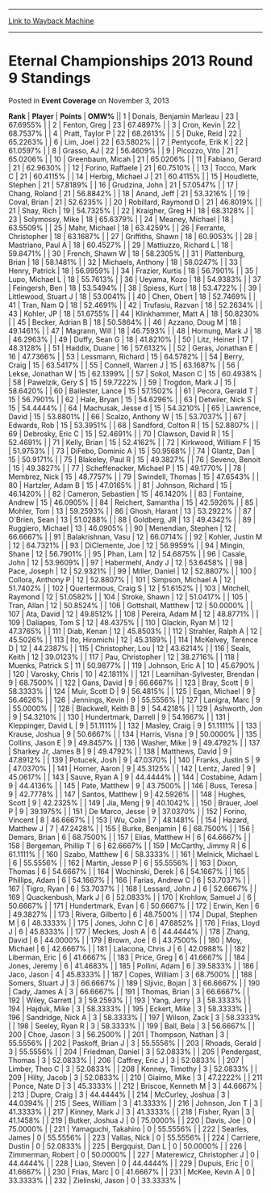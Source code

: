 
---
[Link to Wayback Machine](https://web.archive.org/web/20220522113921/https://magic.wizards.com/en/articles/archive/event-coverage/eternal-championships-2013-round-9-standings-2013-11-03)

[_metadata_:description]:- "RankPlayerPointsOMW% 1 Donais, Benjamin Marleau 2367.6955% 2 Fenton, Greg 2367.4897% 3 Cron, Kevin 2268.7537% 4 Pratt, Taylor P 2268.2613% 5 Duke, Reid 2265.2263% 6 Lim, Joel 2263.5802% 7 Pentycofe, Erik K 2261.0597% 8 Grasso, AJ 2256.4609% 9 Picozzo, Vito 2165.0206% 10 Greenbaum, Micah 2165.0206% 11 Fabiano, Gerard 2162.9630% 12 Forino, Raffaele 2160.7510% 13 Tocco, Mark C"
[_metadata_:generator]:- "Drupal 7 (http://drupal.org)"
[_metadata_:node]:- "433071"
[_metadata_:publish_date]:- "2013-11-03"
[_metadata_:source]:- "div-main-content"
[_metadata_:title]:- "Eternal Championships 2013 Round 9 Standings"
[_metadata_:wayback_capture_timestamp]:- "2022-05-22 11:39:21"
[_metadata_:wayback_raw_url]:- "https://web.archive.org/web/20220522113921id_/https://magic.wizards.com/en/articles/archive/event-coverage/eternal-championships-2013-round-9-standings-2013-11-03"
[_metadata_:wayback_url]:- "https://magic.wizards.com/en/articles/archive/event-coverage/eternal-championships-2013-round-9-standings-2013-11-03"
---


Eternal Championships 2013 Round 9 Standings
============================================



 Posted in **Event Coverage**
 on November 3, 2013 












 **Rank** | **Player** | **Points** | **OMW%** ||  1  | Donais, Benjamin Marleau |  23 | 67.6955% |
|  2  | Fenton, Greg |  23 | 67.4897% |
|  3  | Cron, Kevin |  22 | 68.7537% |
|  4  | Pratt, Taylor P |  22 | 68.2613% |
|  5  | Duke, Reid |  22 | 65.2263% |
|  6  | Lim, Joel |  22 | 63.5802% |
|  7  | Pentycofe, Erik K |  22 | 61.0597% |
|  8  | Grasso, AJ |  22 | 56.4609% |
|  9  | Picozzo, Vito |  21 | 65.0206% |
|  10  | Greenbaum, Micah |  21 | 65.0206% |
|  11  | Fabiano, Gerard |  21 | 62.9630% |
|  12  | Forino, Raffaele |  21 | 60.7510% |
|  13  | Tocco, Mark C |  21 | 60.4115% |
|  14  | Herbig, Michael J |  21 | 60.4115% |
|  15  | Houdlette, Stephen |  21 | 57.8189% |
|  16  | Grudzina, John |  21 | 57.0547% |
|  17  | Chang, Roland |  21 | 56.8842% |
|  18  | Anand, Jeff |  21 | 53.3216% |
|  19  | Coval, Brian |  21 | 52.6235% |
|  20  | Robillard, Raymond D |  21 | 46.8019% |
|  21  | Shay, Rich |  19 | 54.7325% |
|  22  | Kraigher, Greg H |  18 | 68.3128% |
|  23  | Solymossy, Mike |  18 | 65.6379% |
|  24  | Meaney, Michael |  18 | 63.5509% |
|  25  | Mahr, Michael |  18 | 63.4259% |
|  26  | Ferrante, Christopher |  18 | 63.1687% |
|  27  | Griffiths, Shawn |  18 | 60.9053% |
|  28  | Mastriano, Paul A |  18 | 60.4527% |
|  29  | Mattiuzzo, Richard L |  18 | 59.8471% |
|  30  | French, Shawn W |  18 | 58.2305% |
|  31  | Plattenburg, Brian |  18 | 58.1481% |
|  32  | Michaels, Anthony |  18 | 58.0247% |
|  33  | Henry, Patrick |  18 | 56.9959% |
|  34  | Frazier, Kurtis |  18 | 56.7901% |
|  35  | Lupo, Michael L |  18 | 55.7613% |
|  36  | Ueyama, Kozo |  18 | 54.9383% |
|  37  | Feingersh, Ben |  18 | 53.5494% |
|  38  | Spiess, Kurt |  18 | 53.4722% |
|  39  | Littlewood, Stuart J |  18 | 53.0041% |
|  40  | Chen, Obert |  18 | 52.7469% |
|  41  | Tran, Nam Q |  18 | 52.4691% |
|  42  | Trufasiu, Razvan |  18 | 52.2634% |
|  43  | Kohler, JP |  18 | 51.6755% |
|  44  | Klinkhammer, Matt A |  18 | 50.8230% |
|  45  | Becker, Adrian B |  18 | 50.5864% |
|  46  | Azzano, Doug M |  18 | 49.1461% |
|  47  | Magrann, Will |  18 | 46.7593% |
|  48  | Hornung, Mark J |  18 | 46.2963% |
|  49  | Duffy, Sean G |  18 | 41.8210% |
|  50  | Litz, Heiner |  17 | 48.3128% |
|  51  | Haddix, Duane |  16 | 57.6132% |
|  52  | Geras, Jonathan E |  16 | 47.7366% |
|  53  | Lessmann, Richard |  15 | 64.5782% |
|  54  | Berry, Craig |  15 | 63.5417% |
|  55  | Connell, Warren J |  15 | 63.1687% |
|  56  | Lekse, Jonathan W |  15 | 62.1399% |
|  57  | Sokol, Mason C |  15 | 60.4938% |
|  58  | Pawelzik, Gery S |  15 | 59.7222% |
|  59  | Trogdon, Mark J |  15 | 58.6420% |
|  60  | Ballester, Lance |  15 | 57.1502% |
|  61  | Pecora, Gerald T |  15 | 56.7901% |
|  62  | Hale, Bryan |  15 | 54.6296% |
|  63  | Detwiler, Nick S |  15 | 54.4444% |
|  64  | Machusak, Jesse d |  15 | 54.3210% |
|  65  | Lawrence, David |  15 | 53.8801% |
|  66  | Scalzo, Anthony W |  15 | 53.7037% |
|  67  | Edwards, Rob |  15 | 53.3951% |
|  68  | Sandford, Colton R |  15 | 52.8807% |
|  69  | Debrosky, Eric C |  15 | 52.4691% |
|  70  | Clawson, David R |  15 | 52.4691% |
|  71  | Kelly, Brian |  15 | 52.4162% |
|  72  | Kirkwood, William F |  15 | 51.9753% |
|  73  | DiFebo, Dominic A |  15 | 50.9568% |
|  74  | Glantz, Dan |  15 | 50.9171% |
|  75  | Blakeley, Paul R |  15 | 49.3827% |
|  76  | Seveno, Benoit |  15 | 49.3827% |
|  77  | Scheffenacker, Michael P |  15 | 49.1770% |
|  78  | Membrez, Nick |  15 | 48.7757% |
|  79  | Swindell, Thomas |  15 | 47.6543% |
|  80  | Hartzler, Adam B |  15 | 47.0165% |
|  81  | Johnson, Richard |  15 | 46.1420% |
|  82  | Cameron, Sebastien |  15 | 46.1420% |
|  83  | Fontaine, Andrew |  15 | 46.0905% |
|  84  | Reichert, Samantha |  15 | 42.5926% |
|  85  | Mohler, Tom |  13 | 59.2593% |
|  86  | Ghosh, Harant |  13 | 53.2922% |
|  87  | O'Brien, Sean |  13 | 51.0288% |
|  88  | Goldberg, JR |  13 | 49.4342% |
|  89  | Ruggiero, Michael |  13 | 46.0905% |
|  90  | Menendian, Stephen |  12 | 66.6667% |
|  91  | Balakrishnan, Vasu |  12 | 66.0714% |
|  92  | Kohler, Justin M |  12 | 64.7321% |
|  93  | DiClemente, Joe |  12 | 56.9959% |
|  94  | Mingin, Shane |  12 | 56.7901% |
|  95  | Phan, Lam |  12 | 54.6875% |
|  96  | Casale, John |  12 | 53.9609% |
|  97  | Habermehl, Andy J |  12 | 53.6458% |
|  98  | Pace, Joseph |  12 | 52.9321% |
|  99  | Miller, Daniel |  12 | 52.8807% |
|  100  | Collora, Anthony P |  12 | 52.8807% |
|  101  | Simpson, Michael A |  12 | 51.7402% |
|  102  | Quertermous, Craig S |  12 | 51.6152% |
|  103  | Mitchell, Raymond |  12 | 51.0582% |
|  104  | Stroke, Shawn |  12 | 51.0417% |
|  105  | Tran, Allan |  12 | 50.8524% |
|  106  | Gottshall, Matthew |  12 | 50.0000% |
|  107  | Ata, David |  12 | 49.8512% |
|  108  | Pereira, Adam M |  12 | 48.8771% |
|  109  | Daliapes, Tom S |  12 | 48.4375% |
|  110  | Glackin, Ryan M |  12 | 47.3765% |
|  111  | Diab, Kenan |  12 | 45.8503% |
|  112  | Strahler, Ralph A |  12 | 45.5026% |
|  113  | Ito, Hiromichi |  12 | 45.3189% |
|  114  | McKelvey, Terence D |  12 | 44.2387% |
|  115  | Christopher, Lou |  12 | 43.6214% |
|  116  | Seals, Keith |  12 | 39.0123% |
|  117  | Pau, Christopher |  12 | 38.2716% |
|  118  | Muenks, Patrick S |  11 | 50.9877% |
|  119  | Johnson, Eric A |  10 | 45.6790% |
|  120  | Varosky, Chris |  10 | 42.1811% |
|  121  | Learnihan-Sylvester, Brendan |  9 | 68.7500% |
|  122  | Gans, David |  9 | 66.6667% |
|  123  | Bray, Scott |  9 | 58.3333% |
|  124  | Muir, Scott D |  9 | 56.4815% |
|  125  | Egan, Michael |  9 | 56.4626% |
|  126  | Jennings, Kevin |  9 | 55.5556% |
|  127  | Lanigra, Marc |  9 | 55.0000% |
|  128  | Blackwell, Keith B |  9 | 54.4218% |
|  129  | Ashworth, Jon |  9 | 54.3210% |
|  130  | Hundertmark, Darrell |  9 | 54.1667% |
|  131  | Kleppinger, David L |  9 | 51.1111% |
|  132  | Masley, Craig |  9 | 51.1111% |
|  133  | Krause, Joshua |  9 | 50.6667% |
|  134  | Harris, Visna |  9 | 50.0000% |
|  135  | Collins, Jason E |  9 | 49.8457% |
|  136  | Washer, Mike |  9 | 49.4792% |
|  137  | Sharkey Jr, James B |  9 | 49.4792% |
|  138  | Matthews, David |  9 | 47.8912% |
|  139  | Potucek, Josh |  9 | 47.0370% |
|  140  | Franks, Justin S |  9 | 47.0370% |
|  141  | Horner, Aaron |  9 | 45.3125% |
|  142  | Lentz, Jared |  9 | 45.0617% |
|  143  | Sauve, Ryan A |  9 | 44.4444% |
|  144  | Costabine, Adam |  9 | 44.4136% |
|  145  | Pate, Matthew |  9 | 43.7500% |
|  146  | Buss, Teresa |  9 | 42.7778% |
|  147  | Santos, Matthew |  9 | 42.5926% |
|  148  | Hughes, Scott |  9 | 42.2325% |
|  149  | Jia, Meng |  9 | 40.1042% |
|  150  | Brauer, Joel P |  9 | 39.1975% |
|  151  | De Marco, Jesse |  9 | 37.0370% |
|  152  | Forino, Vincent |  8 | 46.6667% |
|  153  | Wu, Colin |  7 | 48.1481% |
|  154  | Hazard, Matthew J |  7 | 47.2428% |
|  155  | Burke, Benjamin |  6 | 68.7500% |
|  156  | Demars, Brian |  6 | 68.7500% |
|  157  | Elias, Matthew H |  6 | 64.6667% |
|  158  | Bergeman, Phillip T |  6 | 62.6667% |
|  159  | McCarthy, Jimmy R |  6 | 61.1111% |
|  160  | Szabo, Matthew |  6 | 58.3333% |
|  161  | Melnick, Michael L |  6 | 55.5556% |
|  162  | Martin, Jesse P |  6 | 55.5556% |
|  163  | Dixon, Thomas |  6 | 54.6667% |
|  164  | Wochinski, Derek |  6 | 54.1667% |
|  165  | Phillips, Adam |  6 | 54.1667% |
|  166  | Farias, Andrew C |  6 | 53.7037% |
|  167  | Tigro, Ryan |  6 | 53.7037% |
|  168  | Lessard, John J |  6 | 52.6667% |
|  169  | Quackenbush, Mark J |  6 | 52.0833% |
|  170  | Krohlow, Samuel J |  6 | 50.6667% |
|  171  | Hundertmark, Evan |  6 | 50.6667% |
|  172  | Erwin, Ken |  6 | 49.3827% |
|  173  | Rivera, Gilberto |  6 | 48.7500% |
|  174  | Dupal, Stephen M |  6 | 48.3333% |
|  175  | Jones, John C |  6 | 47.6852% |
|  176  | Frias, Lloyd J |  6 | 45.8333% |
|  177  | Meckes, Josh A |  6 | 44.4444% |
|  178  | Zhang, David |  6 | 44.0000% |
|  179  | Brown, Joe |  6 | 43.7500% |
|  180  | Moy, Michael |  6 | 42.6667% |
|  181  | LaIacona, Chris J |  6 | 42.0988% |
|  182  | Liberman, Eric |  6 | 41.6667% |
|  183  | Price, Greg |  6 | 41.6667% |
|  184  | Jones, Jeremy |  6 | 41.4683% |
|  185  | Pollini, Adam |  6 | 39.5833% |
|  186  | Jaco, Jason |  4 | 45.8333% |
|  187  | Copes, William |  3 | 68.7500% |
|  188  | Somers, Stuart J |  3 | 66.6667% |
|  189  | Sljivic, Bojan |  3 | 66.6667% |
|  190  | Cady, James A |  3 | 66.6667% |
|  191  | Thomas, Brian |  3 | 66.6667% |
|  192  | Wiley, Garrett |  3 | 59.2593% |
|  193  | Yang, Jerry |  3 | 58.3333% |
|  194  | Hajduk, Mike |  3 | 58.3333% |
|  195  | Eckert, Mike |  3 | 58.3333% |
|  196  | Sandridge, Nick A |  3 | 58.3333% |
|  197  | Wilson, Zack |  3 | 58.3333% |
|  198  | Seeley, Ryan R |  3 | 58.3333% |
|  199  | Ball, Bela |  3 | 56.6667% |
|  200  | Choe, Jason |  3 | 56.2500% |
|  201  | Thompson, Nathan |  3 | 55.5556% |
|  202  | Paskoff, Brian J |  3 | 55.5556% |
|  203  | Rhoads, Gerald |  3 | 55.5556% |
|  204  | Friedman, Daniel |  3 | 52.0833% |
|  205  | Pendergast, Thomas |  3 | 52.0833% |
|  206  | Caffrey, Eric J |  3 | 52.0833% |
|  207  | Limber, Theo C |  3 | 52.0833% |
|  208  | Kenney, Timothy |  3 | 52.0833% |
|  209  | Hilty, Jacob |  3 | 52.0833% |
|  210  | Giaimo, Mike |  3 | 47.2222% |
|  211  | Ponce, Nate D |  3 | 45.3333% |
|  212  | Briscoe, Kenneth M |  3 | 44.6667% |
|  213  | Dupre, Craig |  3 | 44.4444% |
|  214  | McCurley, Joshua |  3 | 44.0394% |
|  215  | Sees, William |  3 | 41.3333% |
|  216  | Johnson, Jon T |  3 | 41.3333% |
|  217  | Kinney, Mark J |  3 | 41.3333% |
|  218  | Fisher, Ryan |  3 | 41.1458% |
|  219  | Butker, Joshua J |  0 | 75.0000% |
|  220  | Davis, Joe |  0 | 75.0000% |
|  221  | Yamaguchi, Takahiro |  0 | 55.5556% |
|  222  | Searles, James |  0 | 55.5556% |
|  223  | Vallas, Nick |  0 | 55.5556% |
|  224  | Carriere, Dustin |  0 | 52.0833% |
|  225  | Bergquist, Dan L |  0 | 50.0000% |
|  226  | Zimmerman, Robert |  0 | 50.0000% |
|  227  | Materewicz, Christopher J |  0 | 44.4444% |
|  228  | Liao, Steven |  0 | 44.4444% |
|  229  | Dupuis, Eric |  0 | 41.6667% |
|  230  | Frias, Marc |  0 | 41.6667% |
|  231  | McKee, Kevin A |  0 | 33.3333% |
|  232  | Zielinski, Jason |  0 | 33.3333% |







